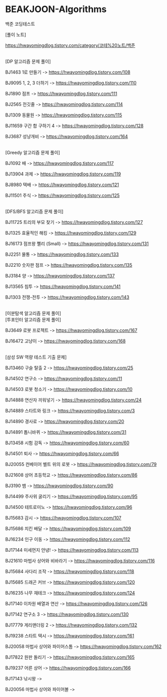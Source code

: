 # BEAKJOON-Algorithms
백준 코딩테스트


[풀이 노트]

https://hwayomingdlog.tistory.com/category/코테%20노트/백준

</br>
[DP 알고리즘 문제 풀이]

BJ1463 1로 만들기 -> https://hwayomingdlog.tistory.com/108

BJ9095 1, 2, 3 더하기 -> https://hwayomingdlog.tistory.com/110

BJ1890 점프 -> https://hwayomingdlog.tistory.com/111

BJ2565 전깃줄 -> https://hwayomingdlog.tistory.com/114

BJ1309 동물원 -> https://hwayomingdlog.tistory.com/115

BJ11659 구간 합 구하기 4 -> https://hwayomingdlog.tistory.com/128

BJ3687 성냥개비 -> https://hwayomingdlog.tistory.com/164

</br>
[Greedy 알고리즘 문제 풀이]

BJ1092 배 -> https://hwayomingdlog.tistory.com/117

BJ13904 과제 -> https://hwayomingdlog.tistory.com/119

BJ8980 택배 -> https://hwayomingdlog.tistory.com/121

BJ11501 주식 -> https://hwayomingdlog.tistory.com/125

</br>
[DFS/BFS 알고리즘 문제 풀이]

BJ11725 트리의 부모 찾기 -> https://hwayomingdlog.tistory.com/127

BJ1325 효율적인 해킹 -> https://hwayomingdlog.tistory.com/129

BJ16173 점프왕 쪨리 (Small) -> https://hwayomingdlog.tistory.com/131

BJ2251 물통 -> https://hwayomingdlog.tistory.com/133

BJ2210 숫자판 점프 -> https://hwayomingdlog.tistory.com/135

BJ3184 양 -> https://hwayomingdlog.tistory.com/137

BJ13565 침투 -> https://hwayomingdlog.tistory.com/141

BJ1303 전쟁-전투 -> https://hwayomingdlog.tistory.com/143

</br>
[이분탐색 알고리즘 문제 풀이]


</br>
[투포인터 알고리즘 문제 풀이]

BJ3649 로봇 프로젝트 -> https://hwayomingdlog.tistory.com/167

BJ16472 고냥이 -> https://hwayomingdlog.tistory.com/168

</br>
[삼성 SW 역량 테스트 기출 문제]

BJ13460 구슬 탈출 2 -> https://hwayomingdlog.tistory.com/25

BJ14502 연구소 -> https://hwayomingdlog.tistory.com/11

BJ14503 로봇 청소기 -> https://hwayomingdlog.tistory.com/10

BJ14888 연산자 끼워넣기 -> https://hwayomingdlog.tistory.com/24

BJ14889 스타트와 링크 -> https://hwayomingdlog.tistory.com/3

BJ14890 경사로 -> https://hwayomingdlog.tistory.com/20

BJ14891 톱니바퀴 -> https://hwayomingdlog.tistory.com/31

BJ13458 시험 감독 -> https://hwayomingdlog.tistory.com/60

BJ14501 퇴사 -> https://hwayomingdlog.tistory.com/66

BJ20055 컨베이어 벨트 위의 로봇 -> https://hwayomingdlog.tistory.com/79

BJ21608 상어 초등학교 -> https://hwayomingdlog.tistory.com/86

BJ3190 뱀 -> https://hwayomingdlog.tistory.com/90

BJ14499 주사위 굴리기 -> https://hwayomingdlog.tistory.com/95

BJ14500 테트로미노 -> https://hwayomingdlog.tistory.com/96

BJ15683 감시 -> https://hwayomingdlog.tistory.com/107

BJ15686 치킨 배달 -> https://hwayomingdlog.tistory.com/109

BJ16234 인구 이동 -> https://hwayomingdlog.tistory.com/112

BJ17144 미세먼지 안녕! -> https://hwayomingdlog.tistory.com/113

BJ21610 마법사 상어와 비바라기 -> https://hwayomingdlog.tistory.com/116

BJ15684 사다리 조작 -> https://hwayomingdlog.tistory.com/118

BJ15685 드래곤 커브 -> https://hwayomingdlog.tistory.com/120

BJ16235 나무 재테크 -> https://hwayomingdlog.tistory.com/124

BJ17140 이차원 배열과 연산 -> https://hwayomingdlog.tistory.com/126

BJ17142 연구소 3 -> https://hwayomingdlog.tistory.com/130

BJ17779 게리맨더링 2 -> https://hwayomingdlog.tistory.com/132

BJ19238 스타트 택시 -> https://hwayomingdlog.tistory.com/161

BJ20058 마법사 상어와 파이어스톰 -> https://hwayomingdlog.tistory.com/162

BJ17822 원판 돌리기 -> https://hwayomingdlog.tistory.com/165

BJ19237 어른 상어 -> https://hwayomingdlog.tistory.com/166

BJ17143 낚시왕 -> 

BJ20056 마법사 상어와 파이어볼 -> 


